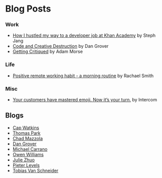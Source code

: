 Blog Posts
======
### Work
- [How I hustled my way to a developer job at Khan Academy](http://stephjang.com/blog/khan-academy-job/) by Steph Jang
- [Code and Creative Destruction](http://dangrover.com/2013/07/12/code-and-creative-destruction.html) by Dan Grover
- [Getting Critiqued](http://mrmrs.io/writing/2015/10/08/getting-critiqued/) by Adam Morse

### Life
- [Positive remote working habit - a morning routine](https://rachsmith.com/2016/positive-remote-habits-morning-routine) by Rachael Smith

### Misc
- [Your customers have mastered emoji. Now it’s your turn.](https://blog.intercom.com/emoji-data-report/) by Intercom

## Blogs
- [Cap Watkins](http://blog.capwatkins.com/)
- [Thomas Park](http://thomaspark.co/)
- [Chad Mazzola](http://chad.is/writing/)
- [Dan Grover](http://dangrover.com/archive/)
- [Michael Carrano](https://michaelcarrano.com/)
- [Owen Williams](http://owenwillia.ms/portfolio/)
- [Julie Zhuo](https://medium.com/@joulee)
- [Pieter Levels](https://levels.io/index/)
- [Tobias Van Schneider](http://www.vanschneider.com/blog/)
